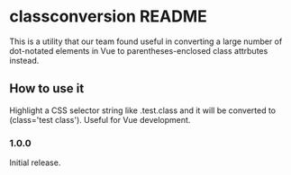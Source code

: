 # classconversion README

This is a utility that our team found useful in converting a large number of dot-notated elements in Vue to parentheses-enclosed class attrbutes instead.

## How to use it

Highlight a CSS selector string like .test.class and it will be converted to (class='test class'). Useful for Vue development.

### 1.0.0

Initial release.